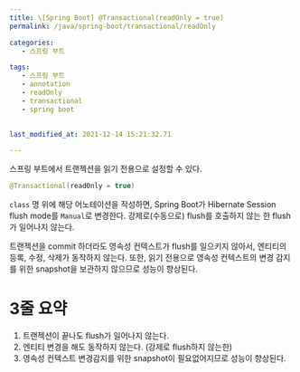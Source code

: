 ```yaml
---
title: \[Spring Boot] @Transactional(readOnly = true)
permalink: /java/spring-boot/transactional/readOnly

categories: 
   - 스프링 부트

tags:
   - 스프링 부트
   - annotation
   - readOnly
   - transactional
   - spring boot
   

last_modified_at: 2021-12-14 15:21:32.71 

---
```


스프링 부트에서 트랜젝션을 읽기 전용으로 설정할 수 있다.

```java
@Transactional(readOnly = true)
```

`class` 명 위에 해당 어노테이션을 작성하면, Spring Boot가 Hibernate Session flush mode를 `Manual`로 변경한다. 강제로(수동으로) flush를 호출하지 않는 한 flush가 일어나지 않는다.

트랜젝션을 commit 하더라도 영속성 컨텍스트가 flush를 일으키지 않아서, 엔티티의 등록, 수정, 삭제가 동작하지 않는다. 또한, 읽기 전용으로 영속성 컨텍스트의 변경 감지를 위한 snapshot을 보관하지 않으므로 성능이 향상된다.

# 3줄 요약

1. 트랜젝션이 끝나도 flush가 일어나지 않는다.
2. 엔티티 변경을 해도 동작하지 않는다. (강제로 flush하지 않는한)
3. 영속성 컨텍스트 변경감지를 위한 snapshot이 필요없어지므로 성능이 향상된다.
